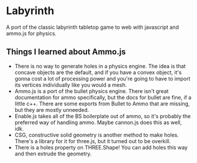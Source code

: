 # Labyrinth
A port of the classic labyrinth tabletop game to web with javascript and ammo.js for physics.

## Things I learned about Ammo.js
* There is no way to generate holes in a physics engine. The idea is that concave objects are the default, and if you have a convex object, it's gonna cost a lot of processing power and you're going to have to import its vertices individually like you would a mesh.
* Ammo.js is a port of the bullet physics engine. There isn't great documentation for ammo specifically, but the docs for bullet are fine, if a little c++. There are some exports from Bullet to Ammo that are missing, but they are mostly unneeded. 
* Enable.js takes all of the BS boilerplate out of ammo, so it's probably the preferred way of handling ammo. Maybe cannon.js does this as well, idk. 
* CSG, constructive solid geometry is another method to make holes. There's a library for it for three.js, but it turned out to be overkill.
* There is a holes property on THREE.Shape! You can add holes this way and then extrude the geometry.


